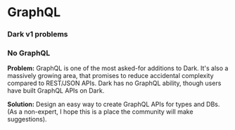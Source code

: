 # GraphQL

### Dark v1 problems

### No GraphQL

**Problem:** GraphQL is one of the most asked-for additions to Dark. It's also a massively growing area, that promises to reduce accidental complexity compared to REST/JSON APIs. Dark has no GraphQL ability, though users have built GraphQL APIs on Dark.

**Solution:** Design an easy way to create GraphQL APIs for types and DBs. \(As a non-expert, I hope this is a place the community will make suggestions\).

